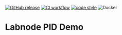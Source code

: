[![GitHub release](https://img.shields.io/github/release/PatrickBaus/labnode_async.svg)](../../releases/latest)
[![CI workflow](https://img.shields.io/github/actions/workflow/status/PatrickBaus/labnode_async/ci.yml?branch=master&label=ci&logo=github)](../../actions?workflow=ci)
[![code style](https://img.shields.io/badge/code%20style-black-000000.svg)](https://github.com/psf/black)
![Docker](https://img.shields.io/badge/docker-%230db7ed.svg?style=flat&logo=docker&logoColor=white)
# Labnode PID Demo
